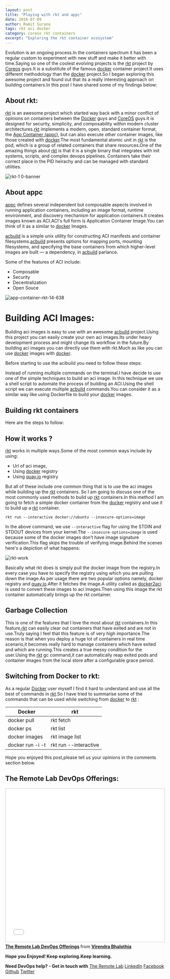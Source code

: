 ```yaml
---
layout: post
title: "Playing with rkt and appc"
date: 2016-07-09
author: Ramit Surana
tags: rkt aci docker
category: coreos rkt containers
excerpt: "Exploring the rkt container ecosystem"
---
```


Evolution is an ongoing process.In the containers spectrum it has been a regular custom to experiment with new stuff and make it better with time.Saying so one of the coolest evolving projects is the [rkt][8] project by [Coreos][11] guys.It is a substitute of the famous [docker][6] container project.It uses different methodology than the [docker][6] project.So I began exploring this awesome project and found out that its a really interesting approach on building containers.In this post I have shared some of my findings below:


##  About rkt:

[rkt][8] is an awesome project which started way back with a minor conflict of opinions on containers between the [Docker][6] guys and [CoreOS][11] guys.It is designed for security, simplicity, and composability within modern cluster architectures.[rkt][8] implements a modern, open, standard container format, the [App Container (appc)][9], but can also execute other container images, like those created with [docker][6].The most fundamental atomic unit in [rkt][8] is the pod, which is a group of related containers that share resources.One of the amazing things about [rkt][8] is that it is a single binary that integrates with init systems, scripts, and complex devops pipelines. Containers take their correct place in the PID heirachy and can be managed with standard utilities.

![rkt-1 0-banner](https://cloud.githubusercontent.com/assets/8342133/16660420/ce24e2e0-448b-11e6-97b5-b56079d0f631.png)


## About appc

[appc][9] defines several independent but composable aspects involved in running application containers, including an image format, runtime environment, and discovery mechanism for application containers.It creates images known as ACI.ACI's full form is Application Container Image.You can think of it as a similar to [docker][6] Images.


[acbuild][10] is a simple unix utility for constructing ACI manifests and container filesystems.[acbuild][10] presents options for mapping ports, mounting filesystems, and specifying the base containers from which higher-level images are built — a dependency, in [acbuild][10] parlance.

Some of the features of ACI include:

* Composable
* Security
* Decentralization
* Open Souce


![app-container-rkt-14-638](https://cloud.githubusercontent.com/assets/8342133/16660112/b66d8dc4-448a-11e6-916b-ff109cf64fe7.jpg)


# Building ACI Images:

Building aci images is easy to use with an awesome [acbuild][10] project.Using this project you can easily create your own aci images.Its under heavy development process and might change its workflow in the future.By building aci images you can directly use them with rkt.Much as like you can use [docker][6] images with [docker][6].


Before starting to use the acibuild you need to follow these steps:

<script src="https://gist.github.com/ramitsurana/6421a4bfb3425a6c018bff85ffcae0d3.js"></script>

Instead of running multiple commands on the terminal.I have decide to use one of the simple techniques to build an aci image.
In this technique we use a shell script to automate the process of building an ACI.Using the shell script we can execute multiple [acbuild][10] commands.You can consider it as a similar way like using Dockerfile to build your [docker][6] images.

<script src="https://gist.github.com/ramitsurana/06f08da66dc9ec1c3a6299773bdaf4f0.js"></script>



## Building rkt containers

Here are the steps to follow:

<script src="https://gist.github.com/ramitsurana/0a1c8e9f4af1b01e35c035c9b519564c.js"></script>


## How it works ?

[rkt][8] works in multiple ways.Some of the most common ways include by using:

* Url of aci image,
* Using [docker][6] registry
* Using [quay.io][12] registry


But all of these include one common thing that is to use the aci images while building up the [rkt][8] containers.
So I am going to discuss one of the most commonly used methods to build up [rkt][8] containers.In this method I am going to fetch a simple docker container from the [docker][6] registry and use it to build up a [rkt][8] container.

````
rkt run --interactive docker://ubuntu --insecure-options=image

````

In the above command, we use `--interactive` flag for using the STDIN and STDOUT devices from your kernel.The `--insecure-options=image` is used because some of the docker images don't have image signature verification.This flag skips the trouble of verifying image.Behind the scenes here's a depiction of what happens:

![rkt-work](https://cloud.githubusercontent.com/assets/8342133/16678420/85a9368a-44fc-11e6-9271-770ce896056c.png)


Basically what rkt does is simply pull the docker image from the registry.In every case you have to specify the registry using which you are pulling down the image.As per usage there are two popular options namely, docker registry and [quay.io][12].After it fetches the image.A utility called as [docker2aci](https://github.com/appc/docker2aci) is used to convert these images to aci images.Then using this image the rkt container automatically brings up the rkt container.


## Garbage Collection

This is one of the features that I love the most about [rkt][8] containers.In this feature,[rkt][8] can easily clear out containers that have exited and are not in use.Truly saying I feel that this feature is of very high importance.The reason is that when you deploy a huge lot of containers in real time scenario,it becomes really hard to manage containers which have exited and which are running.This creates a true messy condition for the user.Using the [rkt][8] gc command,it can automatically reap exited pods and container images from the local store after a configurable grace period.

<script src="https://gist.github.com/ramitsurana/e22d35562383600e5b68d645cd7a2c52.js"></script>

## Switching from Docker to rkt:

As a regular [Docker][6] user myself I find it hard to understand and use all the best of commands in [rkt][8].So
I have tried to summarise some of the commands that can be used while switching from [docker][6] to [rkt][8] :



Docker | rkt
------------ | -------------
docker pull | rkt fetch
docker ps | rkt list
docker images | rkt image list
docker run -i -t | rkt run --interactive


Hope you enjoyed this post,please tell us your opinions in the comments section below.

## The Remote Lab DevOps Offerings:
<iframe src="//www.slideshare.net/slideshow/embed_code/key/h9h9GNjX5Gncpi" width="595" height="485" frameborder="0" marginwidth="0" marginheight="0" scrolling="no" style="border:1px solid #CCC; border-width:1px; margin-bottom:5px; max-width: 100%;" allowfullscreen> </iframe> <div style="margin-bottom:5px"> <strong> <a href="//www.slideshare.net/bhalothia/the-remote-lab-devops-offerings" title="The Remote Lab DevOps Offerings" target="_blank">The Remote Lab DevOps Offerings</a> </strong> from <strong><a href="//www.slideshare.net/bhalothia" target="_blank">Virendra Bhalothia</a></strong> </div>


**Hope you Enjoyed! Keep exploring.Keep learning.**

**Need DevOps help? - Get in touch with** [The Remote Lab][1]
[LinkedIn][2] [Facebook][3] [Github][4] [Twitter][5]


  [1]: http://theremotelab.com
  [2]: https://www.linkedin.com/company/the-remote-lab
  [3]: https://www.facebook.com/TheRemoteLab
  [4]: https://github.com/TheRemoteLab
  [5]: https://twitter.com/TheRemoteLab
  [6]: http://docker.com
  [7]: https://cloud.githubusercontent.com/assets/8342133/12071970/ed85ee72-b0ed-11e5-9a99-d4b0d8d8a36a.png
  [8]: http://coreos.com/rkt
  [9]: http://github.com/appc/spec
  [10]: https://github.com/appc/acbuild
  [11]: http://coreos.com
  [12]: http://quay.io
